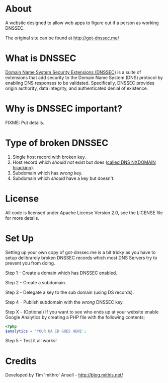 About
=========================================================================
A website designed to allow web apps to figure out if a person as working
DNSSEC.

The original site can be found at http://got-dnssec.me/

What is DNSSEC
=========================================================================

[Domain Name System Security Extensions (DNSSEC)](https://en.wikipedia.org/wiki/Domain_Name_System_Security_Extensions)
is a suite of extensions that add security to the Domain Name System (DNS)
protocol by enabling DNS responses to be validated. Specifically, DNSSEC
provides origin authority, data integrity, and authenticated denial of
existence.

Why is DNSSEC important?
=========================================================================

FIXME: Put details.


Type of broken DNSSEC
=========================================================================

 1) Single host record with broken key.
 2) Host record which *should not* exist but does
    ([called DNS NXDOMAIN hijacking](https://en.wikipedia.org/wiki/DNS_hijacking#Manipulation_by_ISPs)).
 3) Subdomain which has *wrong* key.
 4) Subdomain which *should* have a key but doesn't.


License
=========================================================================
All code is licensed under Apache License Version 2.0, see the LICENSE
file for more details.

Set Up
=========================================================================
Setting up your own copy of got-dnssec.me is a bit tricky as you have to setup
delibrarely broken DNSSEC records which most DNS Servers try to prevent you
from doing.


Step 1 - Create a domain which has DNSSEC enabled.

Step 2 - Create a subdomain.

Step 3 - Delegate a key to the sub domain (using DS records).

Step 4 - Publish subdomain with the *wrong* DNSSEC key.

Step X - (Optional) If you want to see who ends up at your website
	 enable Google Analytics by creating a PHP file with the
         following contents;

```php
<?php
$analytics = 'YOUR UA ID GOES HERE';
```

Step 5 - Test it all works!

Credits 
=========================================================================
Developed by Tim 'mithro' Ansell - http://blog.mithis.net/

